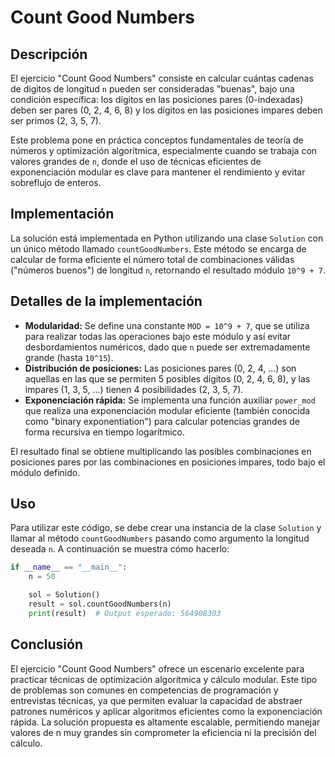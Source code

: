 # Count Good Numbers

## Descripción

El ejercicio "Count Good Numbers" consiste en calcular cuántas cadenas de dígitos de longitud `n` pueden ser consideradas "buenas", bajo una condición específica: los dígitos en las posiciones pares (0-indexadas) deben ser pares (0, 2, 4, 6, 8) y los dígitos en las posiciones impares deben ser primos (2, 3, 5, 7).

Este problema pone en práctica conceptos fundamentales de teoría de números y optimización algorítmica, especialmente cuando se trabaja con valores grandes de `n`, donde el uso de técnicas eficientes de exponenciación modular es clave para mantener el rendimiento y evitar sobreflujo de enteros.

## Implementación

La solución está implementada en Python utilizando una clase `Solution` con un único método llamado `countGoodNumbers`. Este método se encarga de calcular de forma eficiente el número total de combinaciones válidas ("números buenos") de longitud `n`, retornando el resultado módulo `10^9 + 7`.

## Detalles de la implementación

- **Modularidad:** Se define una constante `MOD = 10^9 + 7`, que se utiliza para realizar todas las operaciones bajo este módulo y así evitar desbordamientos numéricos, dado que `n` puede ser extremadamente grande (hasta `10^15`).
- **Distribución de posiciones:** Las posiciones pares (0, 2, 4, ...) son aquellas en las que se permiten 5 posibles dígitos (0, 2, 4, 6, 8), y las impares (1, 3, 5, ...) tienen 4 posibilidades (2, 3, 5, 7).
- **Exponenciación rápida:** Se implementa una función auxiliar `power_mod` que realiza una exponenciación modular eficiente (también conocida como "binary exponentiation") para calcular potencias grandes de forma recursiva en tiempo logarítmico.

El resultado final se obtiene multiplicando las posibles combinaciones en posiciones pares por las combinaciones en posiciones impares, todo bajo el módulo definido.

## Uso

Para utilizar este código, se debe crear una instancia de la clase `Solution` y llamar al método `countGoodNumbers` pasando como argumento la longitud deseada `n`. A continuación se muestra cómo hacerlo:

```python
if __name__ == "__main__":
    n = 50

    sol = Solution()
    result = sol.countGoodNumbers(n)
    print(result)  # Output esperado: 564908303
```

## Conclusión

El ejercicio "Count Good Numbers" ofrece un escenario excelente para practicar técnicas de optimización algorítmica y cálculo modular. Este tipo de problemas son comunes en competencias de programación y entrevistas técnicas, ya que permiten evaluar la capacidad de abstraer patrones numéricos y aplicar algoritmos eficientes como la exponenciación rápida. La solución propuesta es altamente escalable, permitiendo manejar valores de n muy grandes sin comprometer la eficiencia ni la precisión del cálculo.
